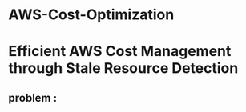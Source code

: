 # AWS-Cost-Optimization

# Efficient AWS Cost Management through Stale Resource Detection

## problem :
